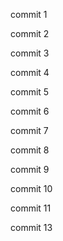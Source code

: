 commit 1

commit 2

commit 3

commit 4

commit 5

commit 6

commit 7

commit 8

commit 9

commit 10

commit 11

commit 13

